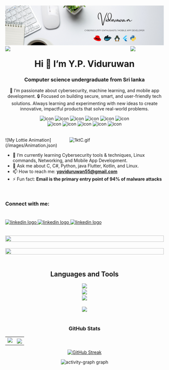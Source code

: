 ![Header](/images/baner.png)
<img align="left" src="https://user-images.githubusercontent.com/65187002/144930161-2f783401-8d27-4fdf-a2f7-cc0ba32f1f1f.gif" width="21%" style="display:inline;">
<img align="right" src="https://user-images.githubusercontent.com/65187002/144930161-2f783401-8d27-4fdf-a2f7-cc0ba32f1f1f.gif" width="21%" style="display:inline;">

<h1 align=center>Hi 👋 I’m Y.P. Viduruwan</h1>

<!--
;;**Viduruwan-55/Viduruwan-55** is a ✨ _special_ ✨ repository because its `README.md` (this file) appears on your GitHub profile.
-->
<h3 align="center">Computer science undergraduate from Sri lanka</h3>
<p align=center>
🚀 I’m passionate about cybersecurity, machine learning, and mobile app development.
🔒 Focused on building secure, smart, and user-friendly tech solutions. Always learning and experimenting with new ideas to create innovative, impactful products that solve real-world problems.
</p>
<div align="center">
  <img src="https://techstack-generator.vercel.app/csharp-icon.svg" alt="icon" width="50" height="50" />
  <img src="https://techstack-generator.vercel.app/python-icon.svg" alt="icon" width="50" height="50" />
  <img src="https://techstack-generator.vercel.app/ts-icon.svg" alt="icon" width="50" height="50" />
  <img src="https://techstack-generator.vercel.app/js-icon.svg" alt="icon"width="50" height="50" />
  <img src="https://techstack-generator.vercel.app/react-icon.svg" alt="icon" width="50" height="50" />
 <img src="https://techstack-generator.vercel.app/mysql-icon.svg" alt="icon" width="50" height="50" />
</div>
<div align="center">
  <img src="https://techstack-generator.vercel.app/nginx-icon.svg" alt="icon" width="50" height="50" />
  <img src="https://techstack-generator.vercel.app/java-icon.svg" alt="icon" width="50" height="50" />
  <img src="https://techstack-generator.vercel.app/github-icon.svg" alt="icon" width="50" height="50" />
  <img src="https://techstack-generator.vercel.app/docker-icon.svg" alt="icon" width="50" height="50" />
  <img src="https://techstack-generator.vercel.app/restapi-icon.svg" alt="icon" width="50" height="50" />
</div>
<br><br>
<img align="right" alt="1ktC.gif" width="300" src="/images/Animation.json">
![My Lottie Animation](/images/Animation.json)

<!-- working on -->

- 🌱 I’m currently learning Cybersecurity tools & techniques, Linux commands, Networking, and Mobile App Development.
- 💬 Ask me about C, C#, Python, java Flutter, Kotlin, and Linux.
- 📫 How to reach me: **ypviduruwan55@gmail.com**
- ⚡ Fun fact: **Email is the primary entry point of 94% of malware attacks**
<br>
<h3 align="left">Connect with me:</h3>

###

<br>
<div align="left">
  <a href="https://www.linkedin.com/in/yasisuru-pathum-viduruwan-35000b256" target="_blank">
    <img src="https://skillicons.dev/icons?i=linkedin" width="52" height="40" alt="linkedin logo"  />
  </a>
  <a href="mailto:ypviduruwan55@gmail.com" target="_blank">
    <img src="https://skillicons.dev/icons?i=gmail" width="52" height="40" alt="linkedin logo"  />
  </a>
  <a href="https://www.instagram.com/yasisurupathum/profilecard/?igsh=MTZxdTV6OTUxc2xrYQ==" target="_blank">
    <img src="https://skillicons.dev/icons?i=instagram" width="52" height="40" alt="linkedin logo"  />
  </a>
</div>
<br><br>
<img src="https://i.imgur.com/dBaSKWF.gif" height="20" width="100%">
<br><br>
<img src="https://i.imgur.com/dBaSKWF.gif" height="20" width="100%">
<br><br>

###

<h2 align="center">Languages and Tools</h2>

<div align="center">
  <a href="https://skillicons.dev">
    <img src="https://skillicons.dev/icons?i=html,css,bootstrap,jquery,js,react,nextjs,tailwind,c,cs" />
  </a>
</div>
<div align="center">
  <a href="https://skillicons.dev">
    <img src="https://skillicons.dev/icons?i=php,java,python,nodejs,spring,fastapi,mysql,postgresql" />
  </a>
</div>
<div align="center">
  <a href="https://skillicons.dev">
    <img src="https://skillicons.dev/icons?i=flutter,dart,kotlin,figma,firebase" />
  </a>
</div>
<br>
<div align="center">
  <a href="https://skillicons.dev">
    <img src="https://skillicons.dev/icons?i=https://skillicons.dev/icons?i=debian,kali,ubuntu,linux,redhat,docker,azure,gcp" />
  </a
</div>
<br><br>

<h3 align="center">GitHub Stats</h3>
<div align="center">
  <table>
    <tr>
      <td>
        <img src="https://github-readme-stats.vercel.app/api?username=Viduruwan-55&theme=algolia&show_icons=true&show=reviews,prs_merged,prs_merged_percentage&hide=contribs,issues" height="200"/>
      </td>
      <td>
        <img align="center" src="https://github-readme-stats.vercel.app/api/top-langs/?username=Viduruwan-55&theme=algolia&show_icons=true&hide_border=false&layout=compact" height="200"/>
      </td>
    </tr>
  </table>
  <p align="center"> <a href="https://git.io/streak-stats"><img src="https://streak-stats.demolab.com?user=Viduruwan-55&theme=algolia&border_radius=5" alt="GitHub Streak" /></a></p>
</div>

<div align="center">
  <img src="https://github-readme-activity-graph.vercel.app/graph?username=Viduruwan-55&radius=16&theme=redical&area=true&order=5" height="300" alt="activity-graph graph"  />
</div>

###
